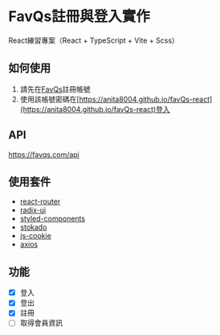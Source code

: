 # FavQs註冊與登入實作

React練習專案（React + TypeScript + Vite + Scss）

## 如何使用

1. 請先在[FavQs](https://favqs.com)註冊帳號
2. 使用該帳號密碼在[https://anita8004.github.io/favQs-react](https://anita8004.github.io/favQs-react)登入

## API

https://favqs.com/api

## 使用套件
- [react-router](https://reactrouter.com/en/main)
- [radix-ui](https://www.radix-ui.com/)
- [styled-components](https://styled-components.com/)
- [stokado](https://github.com/KID-joker/stokado?tab=readme-ov-file)
- [js-cookie](https://github.com/js-cookie/js-cookie/tree/latest#readme)
- [axios](https://axios-http.com/zh/docs/intro)

## 功能
- [x] 登入
- [x] 登出
- [x] 註冊
- [ ] 取得會員資訊